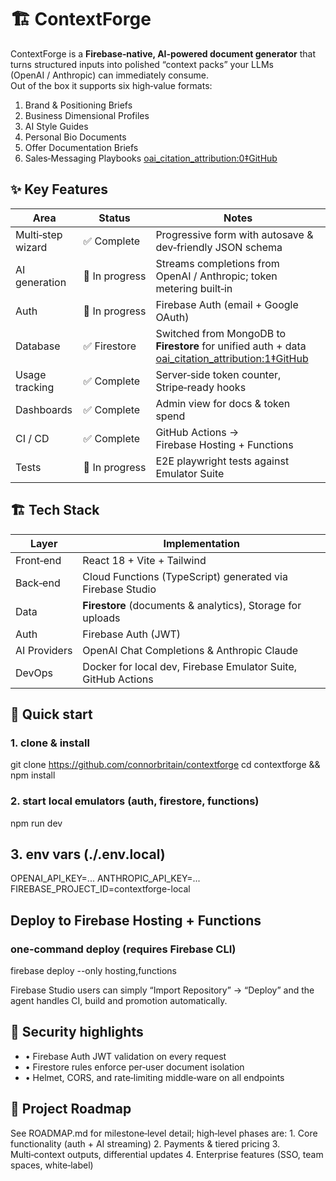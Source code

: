 # 🏗️ ContextForge

ContextForge is a **Firebase‑native, AI‑powered document generator** that turns structured inputs into polished “context packs” your LLMs (OpenAI / Anthropic) can immediately consume.  
Out of the box it supports six high‑value formats:

1. Brand & Positioning Briefs  
2. Business Dimensional Profiles  
3. AI Style Guides  
4. Personal Bio Documents  
5. Offer Documentation Briefs  
6. Sales‑Messaging Playbooks  [oai_citation_attribution:0‡GitHub](https://github.com/ConnorBritain/contextforge/commit/eaab4072e3e1fc26b9a27cd46b91ae2011aee2d4)  

## ✨ Key Features
| Area | Status | Notes |
| --- | --- | --- |
| Multi‑step wizard | ✅ Complete | Progressive form with autosave & dev‑friendly JSON schema |
| AI generation | 🔄 In progress | Streams completions from OpenAI / Anthropic; token metering built‑in |
| Auth | 🔄 In progress | Firebase Auth (email + Google OAuth) |
| Database | ✅ Firestore | Switched from MongoDB to **Firestore** for unified auth + data  [oai_citation_attribution:1‡GitHub](https://github.com/connorbritain/contextforge) |
| Usage tracking | ✅ Complete | Server‑side token counter, Stripe‑ready hooks |
| Dashboards | ✅ Complete | Admin view for docs & token spend |
| CI / CD | ✅ Complete | GitHub Actions → Firebase Hosting + Functions |
| Tests | 🔄 In progress | E2E playwright tests against Emulator Suite |

## 🏗️ Tech Stack
| Layer | Implementation |
| --- | --- |
| Front‑end | React 18 + Vite + Tailwind |
| Back‑end | Cloud Functions (TypeScript) generated via Firebase Studio |
| Data | **Firestore** (documents & analytics), Storage for uploads |
| Auth | Firebase Auth (JWT) |
| AI Providers | OpenAI Chat Completions & Anthropic Claude |
| DevOps | Docker for local dev, Firebase Emulator Suite, GitHub Actions |

## 🚀 Quick start

### 1. clone & install
git clone https://github.com/connorbritain/contextforge
cd contextforge && npm install

### 2. start local emulators (auth, firestore, functions)
npm run dev

## 3. env vars (./.env.local)
OPENAI_API_KEY=...
ANTHROPIC_API_KEY=...
FIREBASE_PROJECT_ID=contextforge-local

## Deploy to Firebase Hosting + Functions

### one‑command deploy (requires Firebase CLI)
firebase deploy --only hosting,functions

Firebase Studio users can simply “Import Repository” → “Deploy” and the agent handles CI, build and promotion automatically.

## 🔐 Security highlights
-	•	Firebase Auth JWT validation on every request
-	•	Firestore rules enforce per‑user document isolation
-	•	Helmet, CORS, and rate‑limiting middle‑ware on all endpoints

## 📅 Project Roadmap

See ROADMAP.md for milestone‑level detail; high‑level phases are:
	1.	Core functionality (auth + AI streaming)
	2.	Payments & tiered pricing
	3.	Multi‑context outputs, differential updates
	4.	Enterprise features (SSO, team spaces, white‑label)
